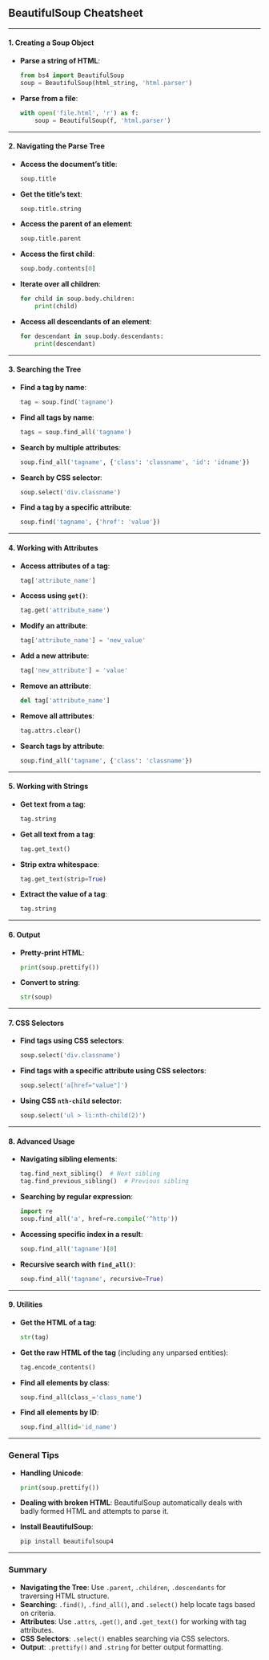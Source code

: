 ## BeautifulSoup Cheatsheet

---

#### **1. Creating a Soup Object**

* **Parse a string of HTML**:

  ```python
  from bs4 import BeautifulSoup
  soup = BeautifulSoup(html_string, 'html.parser')
  ```

* **Parse from a file**:

  ```python
  with open('file.html', 'r') as f:
      soup = BeautifulSoup(f, 'html.parser')
  ```

---

#### **2. Navigating the Parse Tree**

* **Access the document’s title**:

  ```python
  soup.title
  ```

* **Get the title’s text**:

  ```python
  soup.title.string
  ```

* **Access the parent of an element**:

  ```python
  soup.title.parent
  ```

* **Access the first child**:

  ```python
  soup.body.contents[0]
  ```

* **Iterate over all children**:

  ```python
  for child in soup.body.children:
      print(child)
  ```

* **Access all descendants of an element**:

  ```python
  for descendant in soup.body.descendants:
      print(descendant)
  ```

---

#### **3. Searching the Tree**

* **Find a tag by name**:

  ```python
  tag = soup.find('tagname')
  ```

* **Find all tags by name**:

  ```python
  tags = soup.find_all('tagname')
  ```

* **Search by multiple attributes**:

  ```python
  soup.find_all('tagname', {'class': 'classname', 'id': 'idname'})
  ```

* **Search by CSS selector**:

  ```python
  soup.select('div.classname')
  ```

* **Find a tag by a specific attribute**:

  ```python
  soup.find('tagname', {'href': 'value'})
  ```

---

#### **4. Working with Attributes**

* **Access attributes of a tag**:

  ```python
  tag['attribute_name']
  ```

* **Access using `get()`**:

  ```python
  tag.get('attribute_name')
  ```

* **Modify an attribute**:

  ```python
  tag['attribute_name'] = 'new_value'
  ```

* **Add a new attribute**:

  ```python
  tag['new_attribute'] = 'value'
  ```

* **Remove an attribute**:

  ```python
  del tag['attribute_name']
  ```

* **Remove all attributes**:

  ```python
  tag.attrs.clear()
  ```

* **Search tags by attribute**:

  ```python
  soup.find_all('tagname', {'class': 'classname'})
  ```

---

#### **5. Working with Strings**

* **Get text from a tag**:

  ```python
  tag.string
  ```

* **Get all text from a tag**:

  ```python
  tag.get_text()
  ```

* **Strip extra whitespace**:

  ```python
  tag.get_text(strip=True)
  ```

* **Extract the value of a tag**:

  ```python
  tag.string
  ```

---

#### **6. Output**

* **Pretty-print HTML**:

  ```python
  print(soup.prettify())
  ```

* **Convert to string**:

  ```python
  str(soup)
  ```

---

#### **7. CSS Selectors**

* **Find tags using CSS selectors**:

  ```python
  soup.select('div.classname')
  ```

* **Find tags with a specific attribute using CSS selectors**:

  ```python
  soup.select('a[href="value"]')
  ```

* **Using CSS `nth-child` selector**:

  ```python
  soup.select('ul > li:nth-child(2)')
  ```

---

#### **8. Advanced Usage**

* **Navigating sibling elements**:

  ```python
  tag.find_next_sibling()  # Next sibling
  tag.find_previous_sibling()  # Previous sibling
  ```

* **Searching by regular expression**:

  ```python
  import re
  soup.find_all('a', href=re.compile('^http'))
  ```

* **Accessing specific index in a result**:

  ```python
  soup.find_all('tagname')[0]
  ```

* **Recursive search with `find_all()`**:

  ```python
  soup.find_all('tagname', recursive=True)
  ```

---

#### **9. Utilities**

* **Get the HTML of a tag**:

  ```python
  str(tag)
  ```

* **Get the raw HTML of the tag** (including any unparsed entities):

  ```python
  tag.encode_contents()
  ```

* **Find all elements by class**:

  ```python
  soup.find_all(class_='class_name')
  ```

* **Find all elements by ID**:

  ```python
  soup.find_all(id='id_name')
  ```

---

### **General Tips**

* **Handling Unicode**:

  ```python
  print(soup.prettify())
  ```

* **Dealing with broken HTML**:
  BeautifulSoup automatically deals with badly formed HTML and attempts to parse it.

* **Install BeautifulSoup**:

  ```bash
  pip install beautifulsoup4
  ```

---

### Summary

* **Navigating the Tree**: Use `.parent`, `.children`, `.descendants` for traversing HTML structure.
* **Searching**: `.find()`, `.find_all()`, and `.select()` help locate tags based on criteria.
* **Attributes**: Use `.attrs`, `.get()`, and `.get_text()` for working with tag attributes.
* **CSS Selectors**: `.select()` enables searching via CSS selectors.
* **Output**: `.prettify()` and `.string` for better output formatting.
